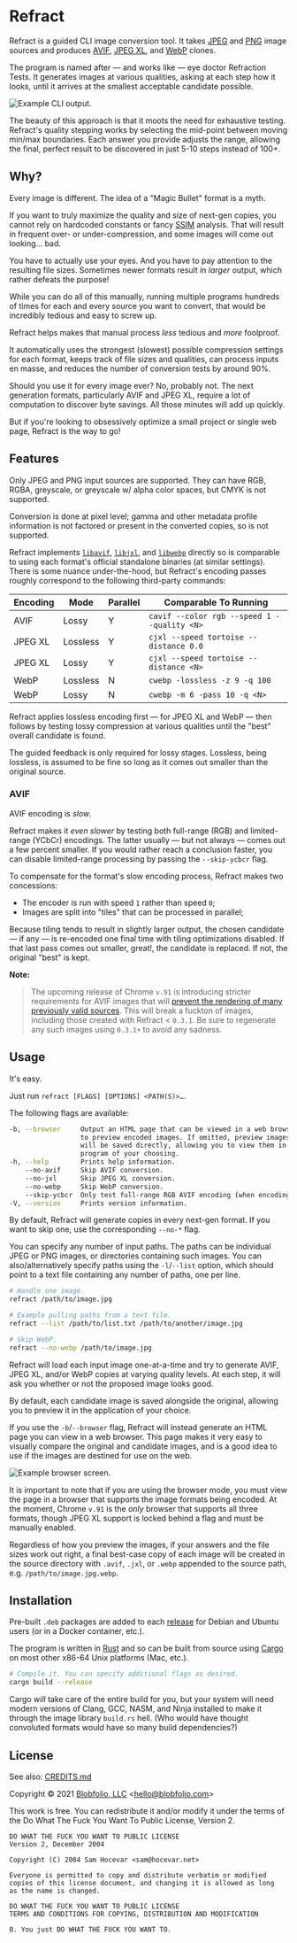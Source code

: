 # Refract

Refract is a guided CLI image conversion tool. It takes [JPEG](https://en.wikipedia.org/wiki/JPEG) and [PNG](https://en.wikipedia.org/wiki/Portable_Network_Graphics) image sources and produces [AVIF](https://en.wikipedia.org/wiki/AV1#AV1_Image_File_Format_(AVIF)), [JPEG XL](https://en.wikipedia.org/wiki/JPEG_XL), and [WebP](https://en.wikipedia.org/wiki/WebP) clones.

The program is named after — and works like — eye doctor Refraction Tests. It generates images at various qualities, asking at each step how it looks, until it arrives at the smallest acceptable candidate possible.

![Example CLI output.](https://github.com/Blobfolio/refract/raw/master/skel/prompt.png)

The beauty of this approach is that it moots the need for exhaustive testing. Refract's quality stepping works by selecting the mid-point between moving min/max boundaries. Each answer you provide adjusts the range, allowing the final, perfect result to be discovered in just 5-10 steps instead of 100+.



## Why?

Every image is different. The idea of a "Magic Bullet" format is a myth.

If you want to truly maximize the quality and size of next-gen copies, you cannot rely on hardcoded constants or fancy [SSIM](https://en.wikipedia.org/wiki/Structural_similarity) analysis. That will result in frequent over- or under-compression, and some images will come out looking… bad.

You have to actually use your eyes. And you have to pay attention to the resulting file sizes. Sometimes newer formats result in _larger_ output, which rather defeats the purpose!

While you can do all of this manually, running multiple programs hundreds of times for each and every source you want to convert, that would be incredibly tedious and easy to screw up.

Refract helps makes that manual process _less_ tedious and _more_ foolproof.

It automatically uses the strongest (slowest) possible compression settings for each format, keeps track of file sizes and qualities, can process inputs en masse, and reduces the number of conversion tests by around 90%.

Should you use it for every image ever? No, probably not. The next generation formats, particularly AVIF and JPEG XL, require a lot of computation to discover byte savings. All those minutes will add up quickly.

But if you're looking to obsessively optimize a small project or single web page, Refract is the way to go!



## Features

Only JPEG and PNG input sources are supported. They can have RGB, RGBA, greyscale, or greyscale w/ alpha color spaces, but CMYK is not supported.

Conversion is done at pixel level; gamma and other metadata profile information is not factored or present in the converted copies, so is not supported.

Refract implements [`libavif`](https://github.com/AOMediaCodec/libavif), [`libjxl`](https://gitlab.com/wg1/jpeg-xl), and [`libwebp`](https://chromium.googlesource.com/webm/libwebp/) directly so is comparable to using each format's official standalone binaries (at similar settings). There is some nuance under-the-hood, but Refract's encoding passes roughly correspond to the following third-party commands:

| Encoding | Mode | Parallel | Comparable To Running |
| -------- | ---- | -------- | --------------------- |
| AVIF | Lossy | Y | `cavif --color rgb --speed 1 --quality <N>` |
| JPEG XL | Lossless | Y | `cjxl --speed tortoise --distance 0.0` |
| JPEG XL | Lossy | Y | `cjxl --speed tortoise --distance <N>` |
| WebP | Lossless | N | `cwebp -lossless -z 9 -q 100` |
| WebP | Lossy | N | `cwebp -m 6 -pass 10 -q <N>` |

Refract applies lossless encoding first — for JPEG XL and WebP — then follows by testing lossy compression at various qualities until the "best" overall candidate is found.

The guided feedback is only required for lossy stages. Lossless, being lossless, is assumed to be fine so long as it comes out smaller than the original source.

### AVIF

AVIF encoding is _slow_.

Refract makes it _even slower_ by testing both full-range (RGB) and limited-range (YCbCr) encodings. The latter usually — but not always — comes out a few percent smaller. If you would rather reach a conclusion faster, you can disable limited-range processing by passing the `--skip-ycbcr` flag.

To compensate for the format's slow encoding process, Refract makes two concessions:
 * The encoder is run with speed `1` rather than speed `0`;
 * Images are split into "tiles" that can be processed in parallel;

Because tiling tends to result in slightly larger output, the chosen candidate — if any — is re-encoded one final time with tiling optimizations disabled. If that last pass comes out smaller, great!, the candidate is replaced. If not, the original "best" is kept.

**Note:**
 >The upcoming release of Chrome `v.91` is introducing stricter requirements for AVIF images that will [prevent the rendering of many previously valid sources](https://bugs.chromium.org/p/chromium/issues/detail?id=1115483). This will break a fuckton of images, including those created with Refract < `0.3.1`. Be sure to regenerate any such images using `0.3.1+` to avoid any sadness.



## Usage

It's easy.

Just run `refract [FLAGS] [OPTIONS] <PATH(S)>…`.

The following flags are available:

```bash
-b, --browser     Output an HTML page that can be viewed in a web browser
                  to preview encoded images. If omitted, preview images
                  will be saved directly, allowing you to view them in the
                  program of your choosing.
-h, --help        Prints help information.
    --no-avif     Skip AVIF conversion.
    --no-jxl      Skip JPEG XL conversion.
    --no-webp     Skip WebP conversion.
    --skip-ycbcr  Only test full-range RGB AVIF encoding (when encoding AVIFs).
-V, --version     Prints version information.
```

By default, Refract will generate copies in every next-gen format. If you want to skip one, use the corresponding `--no-*` flag.

You can specify any number of input paths. The paths can be individual JPEG or PNG images, or directories containing such images. You can also/alternatively specify paths using the `-l`/`--list` option, which should point to a text file containing any number of paths, one per line.

```bash
# Handle one image.
refract /path/to/image.jpg

# Example pulling paths from a text file.
refract --list /path/to/list.txt /path/to/another/image.jpg

# Skip WebP.
refract --no-webp /path/to/image.jpg
```

Refract will load each input image one-at-a-time and try to generate AVIF, JPEG XL, and/or WebP copies at varying quality levels. At each step, it will ask you whether or not the proposed image looks good.

By default, each candidate image is saved alongside the original, allowing you to preview it in the application of your choice.

If you use the `-b`/`--browser` flag, Refract will instead generate an HTML page you can view in a web browser. This page makes it very easy to visually compare the original and candidate images, and is a good idea to use if the images are destined for use on the web.

![Example browser screen.](https://github.com/Blobfolio/refract/raw/master/skel/browser.png)

It is important to note that if you are using the browser mode, you must view the page in a browser that supports the image formats being encoded. At the moment, Chrome `v.91` is the _only_ browser that supports all three formats, though JPEG XL support is locked behind a flag and must be manually enabled.

Regardless of how you preview the images, if your answers and the file sizes work out right, a final best-case copy of each image will be created in the source directory with `.avif`, `.jxl`, or `.webp` appended to the source path, e.g. `/path/to/image.jpg.webp`.



## Installation

Pre-built `.deb` packages are added to each [release](https://github.com/Blobfolio/refract/releases/latest) for Debian and Ubuntu users (or in a Docker container, etc.).

The program is written in [Rust](https://www.rust-lang.org/) and so can be built from source using [Cargo](https://github.com/rust-lang/cargo) on most other x86-64 Unix platforms (Mac, etc.).

```bash
# Compile it. You can specify additional flags as desired.
cargo build --release
```

Cargo _will_ take care of the entire build for you, but your system will need modern versions of Clang, GCC, NASM, and Ninja installed to make it through the image library `build.rs` hell. (Who would have thought convoluted formats would have so many build dependencies?)



## License

See also: [CREDITS.md](CREDITS.md)

Copyright © 2021 [Blobfolio, LLC](https://blobfolio.com) &lt;hello@blobfolio.com&gt;

This work is free. You can redistribute it and/or modify it under the terms of the Do What The Fuck You Want To Public License, Version 2.

    DO WHAT THE FUCK YOU WANT TO PUBLIC LICENSE
    Version 2, December 2004
    
    Copyright (C) 2004 Sam Hocevar <sam@hocevar.net>
    
    Everyone is permitted to copy and distribute verbatim or modified
    copies of this license document, and changing it is allowed as long
    as the name is changed.
    
    DO WHAT THE FUCK YOU WANT TO PUBLIC LICENSE
    TERMS AND CONDITIONS FOR COPYING, DISTRIBUTION AND MODIFICATION
    
    0. You just DO WHAT THE FUCK YOU WANT TO.
